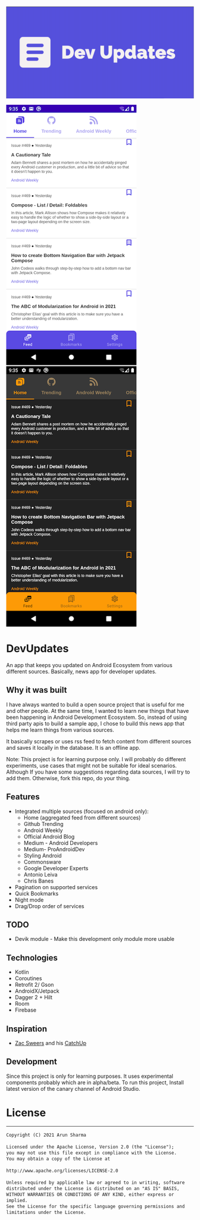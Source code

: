 <p>
<img src="https://github.com/DroidNinja/DevUpdates/blob/master/art/banner.png?raw=true"/>
</p>

<p>
<img src="https://github.com/DroidNinja/DevUpdates/blob/master/art/light_theme.png?raw=true"/>

<img src="https://github.com/DroidNinja/DevUpdates/blob/master/art/dark_theme.png?raw=true"/>
</p>

DevUpdates
=======

An app that keeps you updated on Android Ecosystem from various different sources. Basically, news app for developer updates.

## Why it was built
I have always wanted to build a open source project that is useful for me and other people. At the same time, I wanted to learn
new things that have been happening in Android Development Ecosystem. So, instead of using third party apis to build a sample app, I chose 
to build this news app that helps me learn things from various sources.

It basically scrapes or uses rss feed to fetch content from different sources and saves it locally in the database. It is an offline app.

Note: This project is for learning purpose only. I will probably do different experiments, use cases that might not be suitable for ideal scenarios.
Although If you have some suggestions regarding data sources, I will try to add them. Otherwise, fork this repo, do your thing.

## Features

- Integrated multiple sources (focused on android only):
    - Home (aggregated feed from different sources)
    - Github Trending 
    - Android Weekly
    - Official Android Blog
    - Medium - Android Developers
    - Medium- ProAndroidDev
    - Styling Android
    - Commonsware
    - Google Developer Experts
    - Antonio Leiva
    - Chris Banes
- Pagination on supported services
- Quick Bookmarks  
- Night mode
- Drag/Drop order of services

## TODO
- Devik module - Make this development only module more usable


## Technologies

- Kotlin
- Coroutines  
- Retrofit 2/ Gson
- AndroidX/Jetpack
- Dagger 2 + Hilt
- Room
- Firebase

## Inspiration

- [Zac Sweers](https://twitter.com/ZacSweers) and his [CatchUp](https://github.com/ZacSweers/CatchUp)

## Development

Since this project is only for learning purposes. It uses experimental components probably which are in 
alpha/beta. To run this project, Install latest version of the canary channel of Android Studio.

# License
-------

	Copyright (C) 2021 Arun Sharma

	Licensed under the Apache License, Version 2.0 (the "License");
	you may not use this file except in compliance with the License.
	You may obtain a copy of the License at

	http://www.apache.org/licenses/LICENSE-2.0

	Unless required by applicable law or agreed to in writing, software
	distributed under the License is distributed on an "AS IS" BASIS,
	WITHOUT WARRANTIES OR CONDITIONS OF ANY KIND, either express or implied.
	See the License for the specific language governing permissions and
	limitations under the License.
